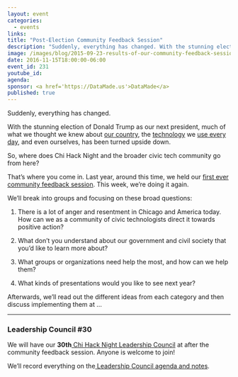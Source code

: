 ```yaml
---
layout: event
categories: 
  - events
links:
title: "Post-Election Community Feedback Session"
description: "Suddenly, everything has changed. With the stunning election of Donald Trump as our next president, much of what we thought we knew about our country, the technology we use every day, and even ourselves, has been turned upside down. So, where does Chi Hack Night and the broader civic tech community go from here? That’s where you come in. Last year, around this time, we held our first ever community feedback session. This week, we’re doing it again."
image: /images/blog/2015-09-23-results-of-our-community-feedback-session/image1.jpg
date: 2016-11-15T18:00:00-06:00
event_id: 231
youtube_id: 
agenda: 
sponsor: <a href='https://DataMade.us'>DataMade</a>
published: true
---
```


Suddenly, everything has changed. 

With the stunning election of Donald Trump as our next president, much of what we thought we knew about [our country](https://www.washingtonpost.com/news/the-fix/wp/2016/11/10/the-13-most-amazing-things-in-the-2016-exit-poll/), the [technology](https://twitter.com/jareddiamond/status/796204676890800129) we [use every day](https://techcrunch.com/2016/11/10/facebook-admits-it-must-do-more-to-stop-the-spread-of-misinformation-on-its-platform/), and even ourselves, has been turned upside down.

So, where does Chi Hack Night and the broader civic tech community go from here?

That’s where you come in. Last year, around this time, we held our [first ever community feedback session](https://chihacknight.org/events/2015/09/22/community-feedback-session.html). This week, we’re doing it again.

We’ll break into groups and focusing on these broad questions:

1. There is a lot of anger and resentment in Chicago and America today. How can we as a community of civic technologists direct it towards positive action?

2. What don’t you understand about our government and civil society that you’d like to learn more about?

3. What groups or organizations need help the most, and how can we help them?

4. What kinds of presentations would you like to see next year?

Afterwards, we’ll read out the different ideas from each category and then discuss implementing them at …

---

### Leadership Council #30

We will have our **30th**[ Chi Hack Night Leadership Council](https://chihacknight.org/leadership-council.html) at after the community feedback session. Anyone is welcome to join!

We’ll record everything on the[ Leadership Council agenda and notes](https://docs.google.com/document/d/1nBjv_H0QO8Oy8bUsUr0svS2uKKRPqn6YHvUpP-EGuqI/edit).